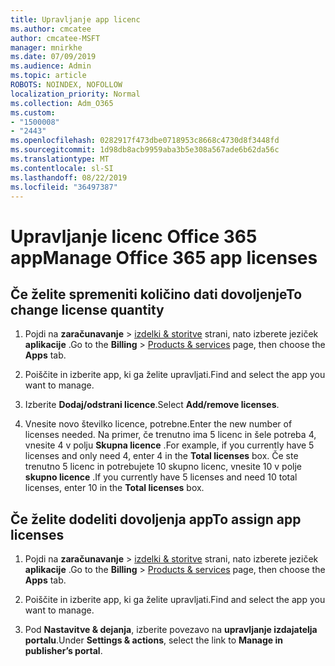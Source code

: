 ```yaml
---
title: Upravljanje app licenc
ms.author: cmcatee
author: cmcatee-MSFT
manager: mnirkhe
ms.date: 07/09/2019
ms.audience: Admin
ms.topic: article
ROBOTS: NOINDEX, NOFOLLOW
localization_priority: Normal
ms.collection: Adm_O365
ms.custom:
- "1500008"
- "2443"
ms.openlocfilehash: 0282917f473dbe0718953c8668c4730d8f3448fd
ms.sourcegitcommit: 1d98db8acb9959aba3b5e308a567ade6b62da56c
ms.translationtype: MT
ms.contentlocale: sl-SI
ms.lasthandoff: 08/22/2019
ms.locfileid: "36497387"
---
```

# <a name="manage-office-365-app-licenses"></a><span data-ttu-id="1d3d5-102">Upravljanje licenc Office 365 app</span><span class="sxs-lookup"><span data-stu-id="1d3d5-102">Manage Office 365 app licenses</span></span>

## <a name="to-change-license-quantity"></a><span data-ttu-id="1d3d5-103">Če želite spremeniti količino dati dovoljenje</span><span class="sxs-lookup"><span data-stu-id="1d3d5-103">To change license quantity</span></span>

1. <span data-ttu-id="1d3d5-104">Pojdi na **zaračunavanje** > [izdelki & storitve](https://go.microsoft.com/fwlink/p/?linkid=842054) strani, nato izberete jeziček **aplikacije** .</span><span class="sxs-lookup"><span data-stu-id="1d3d5-104">Go to the **Billing** > [Products & services](https://go.microsoft.com/fwlink/p/?linkid=842054) page, then choose the **Apps** tab.</span></span>

2. <span data-ttu-id="1d3d5-105">Poiščite in izberite app, ki ga želite upravljati.</span><span class="sxs-lookup"><span data-stu-id="1d3d5-105">Find and select the app you want to manage.</span></span>  

3. <span data-ttu-id="1d3d5-106">Izberite **Dodaj/odstrani licence**.</span><span class="sxs-lookup"><span data-stu-id="1d3d5-106">Select **Add/remove licenses**.</span></span>

4. <span data-ttu-id="1d3d5-107">Vnesite novo številko licence, potrebne.</span><span class="sxs-lookup"><span data-stu-id="1d3d5-107">Enter the new number of licenses needed.</span></span> <span data-ttu-id="1d3d5-108">Na primer, če trenutno ima 5 licenc in šele potreba 4, vnesite 4 v polju **Skupna licence** .</span><span class="sxs-lookup"><span data-stu-id="1d3d5-108">For example, if you currently have 5 licenses and only need 4, enter 4 in the **Total licenses** box.</span></span> <span data-ttu-id="1d3d5-109">Če ste trenutno 5 licenc in potrebujete 10 skupno licenc, vnesite 10 v polje **skupno licence** .</span><span class="sxs-lookup"><span data-stu-id="1d3d5-109">If you currently have 5 licenses and need 10 total licenses, enter 10 in the **Total licenses** box.</span></span>

## <a name="to-assign-app-licenses"></a><span data-ttu-id="1d3d5-110">Če želite dodeliti dovoljenja app</span><span class="sxs-lookup"><span data-stu-id="1d3d5-110">To assign app licenses</span></span>

1. <span data-ttu-id="1d3d5-111">Pojdi na **zaračunavanje** > [izdelki & storitve](https://go.microsoft.com/fwlink/p/?linkid=842054) strani, nato izberete jeziček **aplikacije** .</span><span class="sxs-lookup"><span data-stu-id="1d3d5-111">Go to the **Billing** > [Products & services](https://go.microsoft.com/fwlink/p/?linkid=842054) page, then choose the **Apps** tab.</span></span>

2. <span data-ttu-id="1d3d5-112">Poiščite in izberite app, ki ga želite upravljati.</span><span class="sxs-lookup"><span data-stu-id="1d3d5-112">Find and select the app you want to manage.</span></span>  

3. <span data-ttu-id="1d3d5-113">Pod **Nastavitve & dejanja**, izberite povezavo na **upravljanje izdajatelja portalu**.</span><span class="sxs-lookup"><span data-stu-id="1d3d5-113">Under **Settings & actions**, select the link to **Manage in publisher’s portal**.</span></span>